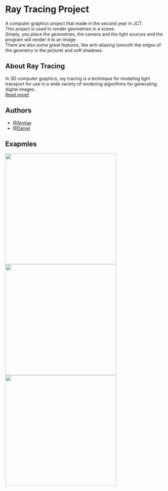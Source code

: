 # Ray Tracing Project
A computer graphics project that made in the second year in JCT.<br />
This project is used to render geometries in a scene.<br />
Simply, you place the geometries, the camera and the light sources and the program will render it to an image.<br />
There are also some great features, like anti-aliasing (smooth the edges of the geometry in the picture) and soft shadows.

## About Ray Tracing
In 3D computer graphics, ray tracing is a technique for modeling light transport for use in a wide variety of rendering algorithms for generating digital images.<br />
[Read more!](https://en.wikipedia.org/wiki/Ray_tracing_(graphics))


## Authors
- [@Amitay](https://github.com/Ami-hub)
- [@Daniel](https://github.com/dan5000w)

## Exapmles
<img src="https://i.ibb.co/G02k7ys/Poker-with-Anti-aliasing-with-soft-shadows.png" width="350">
<img src="https://i.ibb.co/HrtpLhr/light-Sphere-All-Lights.png" width="350">
<img src="https://i.ibb.co/C7JVCJ0/light-Triangles-Point.png" width="350">
